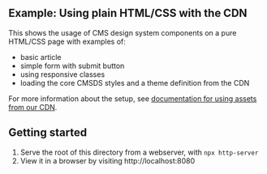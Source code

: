 ## Example: Using plain HTML/CSS with the CDN

This shows the usage of CMS design system components on a pure HTML/CSS page with examples of:

- basic article
- simple form with submit button
- using responsive classes
- loading the core CMSDS styles and a theme definition from the CDN

For more information about the setup, see [documentation for using assets from our CDN](https://design.cms.gov/getting-started/developers/installation?theme=core#utilize-the-cdn).

## Getting started

1. Serve the root of this directory from a webserver, with `npx http-server`
2. View it in a browser by visiting http://localhost:8080
